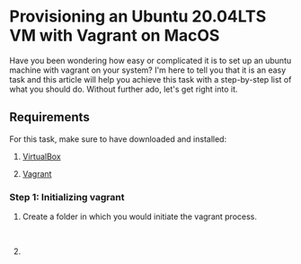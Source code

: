 # Provisioning an Ubuntu 20.04LTS VM with Vagrant on MacOS

Have you been wondering how easy or complicated it is to set up an ubuntu machine with vagrant on your system? I'm here to tell you that it is an easy task and this article will help you achieve this task with a step-by-step list of what you should do. 
Without further ado, let's get right into it.

## Requirements
For this task, make sure to have downloaded and installed:
1. [VirtualBox](https://www.virtualbox.org/wiki/Downloads) <br>

2. [Vagrant](https://www.vagrantup.com/downloads)<br>

### Step 1: Initializing vagrant
1. Create a folder in which you would initiate the vagrant process.
<br>

2.


